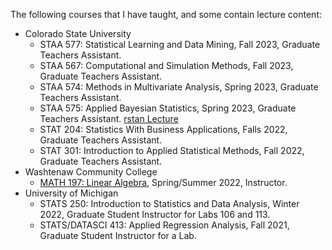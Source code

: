 The following courses that I have taught, and some contain lecture content:
- Colorado State University
  - STAA 577: Statistical Learning and Data Mining, Fall 2023, Graduate Teachers Assistant.
  - STAA 567: Computational and Simulation Methods, Fall 2023, Graduate Teachers Assistant. 
  - STAA 574: Methods in Multivariate Analysis, Spring 2023, Graduate Teachers Assistant.
  - STAA 575: Applied Bayesian Statistics, Spring 2023, Graduate Teachers Assistant. [rstan Lecture](https://brodyee.github.io/Courses/guestLecs/stanLec.html)
  - STAT 204: Statistics With Business Applications, Falls 2022, Graduate Teachers Assistant.
  - STAT 301: Introduction to Applied Statistical Methods, Fall 2022, Graduate Teachers Assistant.
- Washtenaw Community College
  - [MATH 197: Linear Algebra](https://brodyee.github.io/Courses/LinearAlgebra), Spring/Summer 2022, Instructor.
- University of Michigan
  - STATS 250: Introduction to Statistics and Data Analysis, Winter 2022, Graduate Student Instructor for Labs 106 and 113.
  - STATS/DATASCI 413: Applied Regression Analysis, Fall 2021, Graduate Student Instructor for a Lab.
